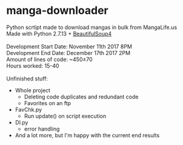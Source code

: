 # manga-downloader
Python scrtipt made to download mangas in bulk from MangaLife.us
<br>Made with Python 2.7.13 + <a href="https://www.crummy.com/software/BeautifulSoup/">BeautifulSoup4</a>
<br><br>Development Start Date: November 11th 2017 8PM
<br>Development End Date: December 17th 2017 2PM
<br>Amount of lines of code: ~450±70
<br>Hours worked: 15-40
<br><br>Unfinished stuff:
<ul>
    <li>Whole project
        <ul>
            <li>Deleting code duplicates and redundant code</li>
            <li>Favorites on an ftp</li>
        </ul>
    </li>
    <li>FavChk.py
        <ul>
            <li>Run update() on script execution</li>
        </ul>
    </li>
    <li>Dl.py
        <ul>
            <li>error handling</li>
        </ul>
    </li>
    <li>And a lot more, but I'm happy with the current end results</li>
</ul>
